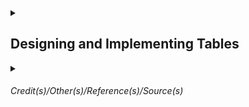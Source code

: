 
<details><summary>

## Designing and Implementing Tables</summary>

Schema is similar a namespace. `dbo` is the default schema. If the schema it's not especified, the `dbo` will be the schema.  

Table requires a name. There is no table without column. Column requires names and data types. There are constraints.  
- Primary Key - Used to define the primary key which must be unique over all the rows the table will hold.  
- Nullability - The nullability constraint indicates whether it is acceptable for a column to ever have null value for some row. Since there are at least four names required, let's see what SQL Server names can be.  


Names in Sql Server should follow 4 rules for regular identifiers  
- Must begin with a *Letter*, *Underscore (_)*, *At sign (@) has special meaning* or *Number sign (#) has special meaning*.  
- After the first letter, it could contain *Letter*, *Decimal numbers* or *@,$,# or _*.   
- Regular identifiers must not be a T-SQL reserved word.  
- May not contain embedded spaces or special characters.  

Exception rules  
- Rule breakers enclosed in brackets *[]*.  
- An identifier cannot be longer than 128 characters.  


<details><summmary> 

### Data Types
</summary>

### Textual Data  

|Type|Length|Data|Uses|  
|-|-|-|-|  
|char(n)|n = 1...8000 - Fixed Length|Non-unicode||  
|varchar(n)|n = 1...8000 - Variable Length varchar(max)|Non-Unicode||  
|nchar(n)| n = 1...4000 - Fixed Length| Unicode||  
|nvarchar(n)| n = 1...4000 - Variable Length| Unicode||  

</details>

</details>



<details><summary>

###### Credit(s)/Other(s)/Reference(s)/Source(s)</summary>  

Paper: A relational model of data for large shared data bansk (Codd, Edgar Frank)

</details>